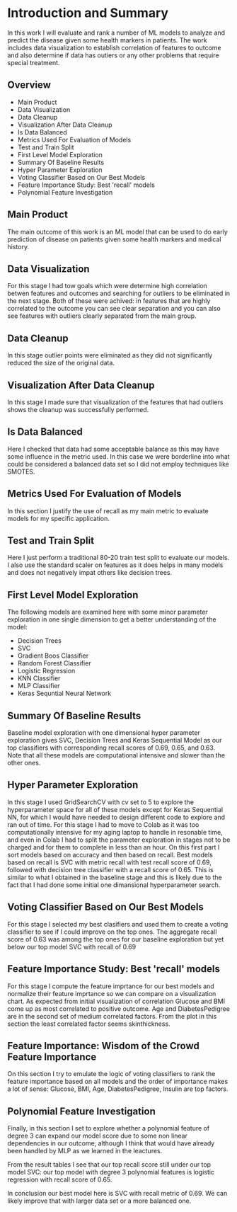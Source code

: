 # Introduction and Summary

In this work I will evaluate and rank a number of ML models to analyze and predict the disease given
some health markers in patients. The work includes data visualization to establish correlation of
features to outcome and also determine if data has outiers or any other problems that require special
treatment. 

## Overview

+ Main Product
+ Data Visualization
+ Data Cleanup
+ Visualization After Data Cleanup
+ Is Data Balanced
+ Metrics Used For Evaluation of Models
+ Test and Train Split
+ First Level Model Exploration
+ Summary Of Baseline Results
+ Hyper Parameter Exploration
+ Voting Classifier Based on Our Best Models
+ Feature Importance Study: Best 'recall' models
+ Polynomial Feature Investigation

## Main Product

The main outcome of this work is an ML model that can be used to do early prediction of disease
on patients given some health markers and medical history.

## Data Visualization

For this stage I had tow goals which were determine high correlation betwen features and outcomes and 
searching for outliers to be eliminated in the next stage. Both of these were achived: in features that
are highly correlated to the outcome you can see clear separation and you can also see features with
outliers clearly separated from the main group.

## Data Cleanup

In this stage outlier points were eliminated as they did not significantly reduced the size of the
original data.

## Visualization After Data Cleanup

In this stage I made sure that visualization of the features that had outliers shows the cleanup was 
successfully performed.

## Is Data Balanced

Here I checked that data had some acceptable balance as this may have some influence in the metric used.
In this case we were borderline into what could be considered a balanced data set so I did not employ
techniques like SMOTES.

## Metrics Used For Evaluation of Models

In this section I justify the use of recall as my main metric to evaluate models for my specific application.

## Test and Train Split

Here I just perform a traditional 80-20 train test split to evaluate our models. I also use the standard scaler 
on features as it does helps in many models and does not negatively impat others like decision trees.

## First Level Model Exploration

The following models are examined here with some minor parameter exploration in one single dimension to get a
better understanding of the model:
+ Decision Trees
+ SVC
+ Gradient Boos Classifier
+ Random Forest Classifier
+ Logistic Regression
+ KNN Classifier
+ MLP Classifier
+ Keras Sequntial Neural Network

## Summary Of Baseline Results

Baseline model exploration with one dimensional hyper parameter exploration gives SVC, Decision Trees and Keras 
Sequential Model as our top classifiers with corresponding recall scores of 0.69, 0.65, and 0.63. Note that all
these models are computational intensive and slower than the other ones.

## Hyper Parameter Exploration

In this stage I used GridSearchCV with cv set to 5 to explore the hyperparameter space for all of these models except for 
Keras Sequential NN, for which I would have needed to design different code to explore and ran out of time. For this
stage I had to move to Colab as it was too computationally intensive for my aging laptop to handle in resonable time,
and even in Colab I had to split the parameter exploration in stages not to be charged and for them to complete in less 
than an hour. On this first part I sort models based on accuracy and then based on recall.
Best models based on recall is SVC with metric recall with test recall score of 0.69, followed with decision tree
classifier with a recall score of 0.65. This is similar to what I obtained in the baseline stage and this is likely
due to the fact that I had done some initial one dimansional hyperparameter search.

## Voting Classifier Based on Our Best Models

For this stage I selected my best clasifiers and used them to create a voting classifier to see if I could improve on 
the top ones. The aggregate recall score of 0.63 was among the top ones for our baseline exploration but yet below our
top model SVC with recall of 0.69

## Feature Importance Study: Best 'recall' models

For this stage I compute the feature imprtance for our best models and normalize their feature imprtance so we can
compare on a visualization chart. As expected from initial visualization of correlation Glucose and BMI come up
as most correlated to positive outcome. Age and DiabetesPedigree are in the second set of medium correlated factors.
From the plot in this section the least correlated factor seems skinthickness.


## Feature Importance: Wisdom of the Crowd Feature Importance

On this section I try to emulate the logic of voting classifiers to rank the feature importance based on all models
and the order of importance makes a lot of sense: Glucose, BMI, Age, DiabetesPedigree, Insulin are top factors.


## Polynomial Feature Investigation

Finally, in this section I set to explore whether a polynomial feature of degree 3 can expand our model score due to 
some non linear dependencies in our outcome, although I think that would have already been handled by MLP as we learned
in the leactures.

From the result tables I see that our top recall score still under our top model SVC: our top model with degree 3 polynomial
features is logistic regression with recall score of 0.65.

In conclusion our best model here is SVC with recall metric of 0.69. We can likely improve that with larger data set or a
more balanced one.

